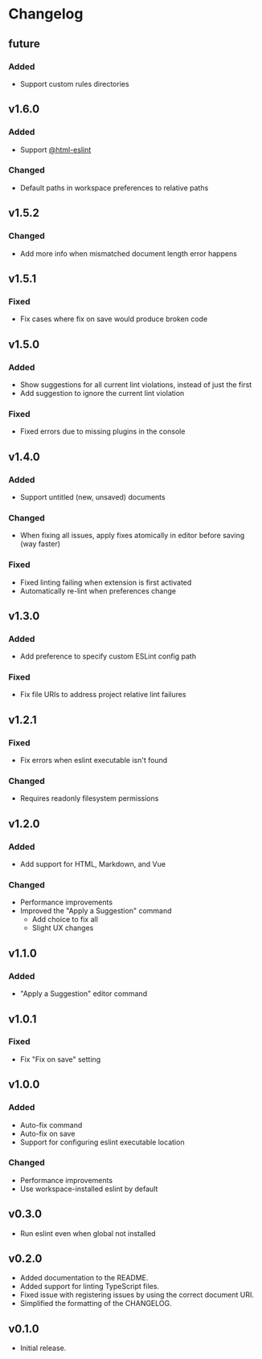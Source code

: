 # Changelog

## future

### Added

- Support custom rules directories

## v1.6.0

### Added

- Support [@html-eslint](https://yeonjuan.github.io/html-eslint/docs/getting-started.html)

### Changed

- Default paths in workspace preferences to relative paths

## v1.5.2

### Changed

- Add more info when mismatched document length error happens

## v1.5.1

### Fixed

- Fix cases where fix on save would produce broken code

## v1.5.0

### Added

- Show suggestions for all current lint violations, instead of just the first
- Add suggestion to ignore the current lint violation

### Fixed

- Fixed errors due to missing plugins in the console

## v1.4.0

### Added

- Support untitled (new, unsaved) documents

### Changed

- When fixing all issues, apply fixes atomically in editor before saving (way faster)

### Fixed

- Fixed linting failing when extension is first activated
- Automatically re-lint when preferences change

## v1.3.0

### Added

- Add preference to specify custom ESLint config path

### Fixed

- Fix file URIs to address project relative lint failures

## v1.2.1

### Fixed

- Fix errors when eslint executable isn't found

### Changed

- Requires readonly filesystem permissions

## v1.2.0

### Added

- Add support for HTML, Markdown, and Vue

### Changed

- Performance improvements
- Improved the "Apply a Suggestion" command
  - Add choice to fix all
  - Slight UX changes

## v1.1.0

### Added

- "Apply a Suggestion" editor command

## v1.0.1

### Fixed

- Fix "Fix on save" setting

## v1.0.0

### Added

- Auto-fix command
- Auto-fix on save
- Support for configuring eslint executable location

### Changed

- Performance improvements
- Use workspace-installed eslint by default

## v0.3.0

- Run eslint even when global not installed

## v0.2.0

- Added documentation to the README.
- Added support for linting TypeScript files.
- Fixed issue with registering issues by using the correct document URI.
- Simplified the formatting of the CHANGELOG.

## v0.1.0

- Initial release.
